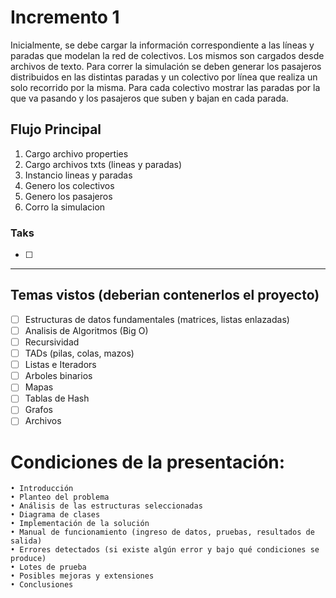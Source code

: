 # Incremento 1
Inicialmente, se debe cargar la información correspondiente a las líneas y paradas que modelan la red de colectivos. Los mismos son cargados desde archivos de texto. Para correr la simulación se deben generar los pasajeros distribuidos en las distintas paradas y un colectivo por línea que realiza un solo recorrido por la misma. Para cada colectivo mostrar las paradas por la que va pasando y los pasajeros que suben y bajan en cada parada.

## Flujo Principal
   1. Cargo archivo properties
   2. Cargo archivos txts (lineas y paradas)
   3. Instancio lineas y paradas
   4. Genero los colectivos
   5. Genero los pasajeros
   6. Corro la simulacion

### Taks
-[ ]

---

## Temas vistos (deberian contenerlos el proyecto)
- [ ] Estructuras de datos fundamentales (matrices, listas enlazadas)
- [ ] Analisis de Algoritmos (Big O)
- [ ] Recursividad
- [ ] TADs (pilas, colas, mazos) 
- [ ] Listas e Iteradors
- [ ] Arboles binarios
- [ ] Mapas
- [ ] Tablas de Hash
- [ ] Grafos
- [ ] Archivos

# Condiciones de la presentación:
    • Introducción 
    • Planteo del problema
    • Análisis de las estructuras seleccionadas 
    • Diagrama de clases
    • Implementación de la solución
    • Manual de funcionamiento (ingreso de datos, pruebas, resultados de salida)
    • Errores detectados (si existe algún error y bajo qué condiciones se produce)
    • Lotes de prueba
    • Posibles mejoras y extensiones
    • Conclusiones